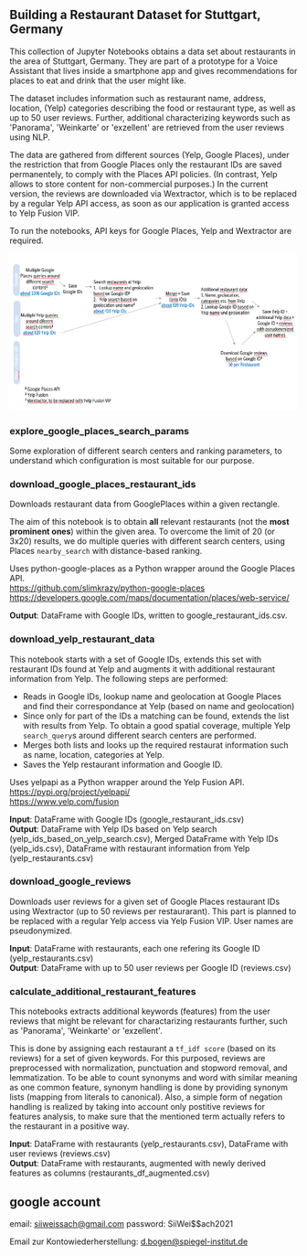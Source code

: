## Building a Restaurant Dataset for Stuttgart, Germany  

This collection of Jupyter Notebooks obtains a data set about restaurants in the area of Stuttgart, Germany. They are part of a prototype for a Voice Assistant that lives inside a smartphone app and gives recommendations for places to eat and drink that the user might like.

The dataset includes information such as restaurant name, address, location, (Yelp) categories describing the food or restaurant type, as well as up to 50 user reviews. Further, additional characterizing keywords such as 'Panorama', 'Weinkarte' or 'exzellent' are retrieved from the user reviews using NLP. 

The data are gathered from different sources (Yelp, Google Places), under the restriction that from Google Places only the restaurant IDs are saved permanentely, to comply with the Places API policies. (In contrast, Yelp allows to store content for non-commercial purposes.) In the current version, the reviews are downloaded via Wextractor, which is to be replaced by a regular Yelp API access, as soon as our application is granted access to Yelp Fusion VIP.

To run the notebooks, API keys for Google Places, Yelp and Wextractor are required.

![Overview](https://github.com/jpeltason/create-restaurant-dataset/blob/main/restaurant_download.png)


### explore_google_places_search_params

Some exploration of different search centers and ranking parameters, to understand which configuration is most suitable for our purpose.  

### download_google_places_restaurant_ids

Downloads restaurant data from GooglePlaces within a given rectangle. 

The aim of this notebook is to obtain **all** relevant restaurants (not the **most prominent ones**) within the given area. To overcome the limit of 20 (or 3x20) results, we do multiple queries with different search centers, using Places `nearby_search` with distance-based ranking.

Uses python-google-places as a Python wrapper around the Google Places API.\
https://github.com/slimkrazy/python-google-places \
https://developers.google.com/maps/documentation/places/web-service/ 

**Output**: DataFrame with Google IDs, written to google_restaurant_ids.csv.

### download_yelp_restaurant_data

This notebook starts with a set of Google IDs, extends this set with restaurant IDs found at Yelp and augments it with additional restaurant information from Yelp. The following steps are performed:
- Reads in Google IDs, lookup name and geolocation at Google Places and find their correspondance at Yelp (based on name and geolocation)
- Since only for part of the IDs a matching can be found, extends the list with results from Yelp. To obtain a good spatial coverage, multiple Yelp `search_query`s around different search centers are performed.
- Merges both lists and looks up the required restaurat information such as name, location, categories at Yelp.
- Saves the Yelp restaurant information and Google ID. 

Uses yelpapi as a Python wrapper around the Yelp Fusion API.\
https://pypi.org/project/yelpapi/ \
https://www.yelp.com/fusion

**Input**: DataFrame with Google IDs (google_restaurant_ids.csv)\
**Output**: DataFrame with Yelp IDs based on Yelp search (yelp_ids_based_on_yelp_search.csv), Merged DataFrame with Yelp IDs (yelp_ids.csv), DataFrame with restaurant information from Yelp (yelp_restaurants.csv)

### download_google_reviews

Downloads user reviews for a given set of Google Places restaurant IDs using Wextractor (up to 50 reviews per restaurarant). This part is planned to be replaced with a regular Yelp access via Yelp Fusion VIP. User names are pseudonymized.

**Input**: DataFrame with restaurants, each one refering its Google ID (yelp_restaurants.csv) \
**Output**: DataFrame with up to 50 user reviews per Google ID (reviews.csv)

### calculate_additional_restaurant_features

This notebooks extracts additional keywords (features) from the user reviews that might be relevant for charactarizing restaurants further, such as 'Panorama', 'Weinkarte' or 'exzellent'.

This is done by assigning each restaurant a `tf_idf score` (based on its reviews) for a set of given keywords. For this purposed, reviews are preprocessed with normalization, punctuation and stopword removal, and lemmatization. To be able to count synonyms and word with similar meaning as one common feature, synonym handling is done by providing synonym lists (mapping from literals to canonical). Also, a simple form of negation handling is realized by taking into account only postitive reviews for features analysis, to make sure that the mentioned term actually refers to the restaurant in a positive way.

**Input**: DataFrame with restaurants (yelp_restaurants.csv), DataFrame with user reviews (reviews.csv) \
**Output**: DataFrame with restaurants, augmented with newly derived features as columns (restaurants_df_augmented.csv)

## google account

email: siiweissach@gmail.com
password: SiiWei$$ach2021

Email zur Kontowiederherstellung: d.bogen@spiegel-institut.de
